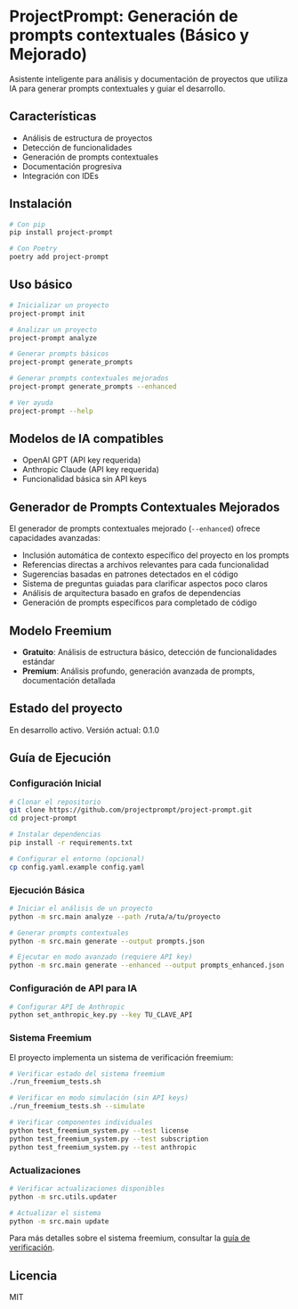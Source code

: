 # ProjectPrompt: Generación de prompts contextuales (Básico y Mejorado)

Asistente inteligente para análisis y documentación de proyectos que utiliza IA para generar prompts contextuales y guiar el desarrollo.

## Características

- Análisis de estructura de proyectos
- Detección de funcionalidades
- Generación de prompts contextuales
- Documentación progresiva
- Integración con IDEs

## Instalación

```bash
# Con pip
pip install project-prompt

# Con Poetry
poetry add project-prompt
```

## Uso básico

```bash
# Inicializar un proyecto
project-prompt init

# Analizar un proyecto
project-prompt analyze

# Generar prompts básicos
project-prompt generate_prompts

# Generar prompts contextuales mejorados
project-prompt generate_prompts --enhanced

# Ver ayuda
project-prompt --help
```

## Modelos de IA compatibles

- OpenAI GPT (API key requerida)
- Anthropic Claude (API key requerida)
- Funcionalidad básica sin API keys

## Generador de Prompts Contextuales Mejorados

El generador de prompts contextuales mejorado (`--enhanced`) ofrece capacidades avanzadas:

- Inclusión automática de contexto específico del proyecto en los prompts
- Referencias directas a archivos relevantes para cada funcionalidad
- Sugerencias basadas en patrones detectados en el código
- Sistema de preguntas guiadas para clarificar aspectos poco claros
- Análisis de arquitectura basado en grafos de dependencias
- Generación de prompts específicos para completado de código

## Modelo Freemium

- **Gratuito**: Análisis de estructura básico, detección de funcionalidades estándar
- **Premium**: Análisis profundo, generación avanzada de prompts, documentación detallada

## Estado del proyecto

En desarrollo activo. Versión actual: 0.1.0

## Guía de Ejecución

### Configuración Inicial

```bash
# Clonar el repositorio
git clone https://github.com/projectprompt/project-prompt.git
cd project-prompt

# Instalar dependencias
pip install -r requirements.txt

# Configurar el entorno (opcional)
cp config.yaml.example config.yaml
```

### Ejecución Básica

```bash
# Iniciar el análisis de un proyecto
python -m src.main analyze --path /ruta/a/tu/proyecto

# Generar prompts contextuales
python -m src.main generate --output prompts.json

# Ejecutar en modo avanzado (requiere API key)
python -m src.main generate --enhanced --output prompts_enhanced.json
```

### Configuración de API para IA

```bash
# Configurar API de Anthropic
python set_anthropic_key.py --key TU_CLAVE_API
```

### Sistema Freemium

El proyecto implementa un sistema de verificación freemium:

```bash
# Verificar estado del sistema freemium
./run_freemium_tests.sh

# Verificar en modo simulación (sin API keys)
./run_freemium_tests.sh --simulate

# Verificar componentes individuales
python test_freemium_system.py --test license
python test_freemium_system.py --test subscription
python test_freemium_system.py --test anthropic
```

### Actualizaciones

```bash
# Verificar actualizaciones disponibles
python -m src.utils.updater

# Actualizar el sistema
python -m src.main update
```

Para más detalles sobre el sistema freemium, consultar la [guía de verificación](docs/freemium_system_verification_guide.md).

## Licencia

MIT

